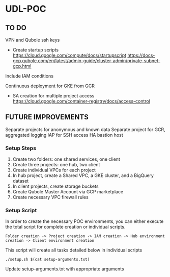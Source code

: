 # UDL-POC

## TO DO
VPN and Qubole ssh keys
- Create startup scripts
https://cloud.google.com/compute/docs/startupscript
https://docs-gcp.qubole.com/en/latest/admin-guide/cluster-admin/private-subnet-gcp.html

Include IAM conditions

Continuous deployment for GKE from GCR
- SA creation for multiple project access
https://cloud.google.com/container-registry/docs/access-control

## FUTURE IMPROVEMENTS
Separate projects for anonymous and known data
Separate project for GCR, aggregated logging
IAP for SSH access
HA bastion host

### Setup Steps
1) Create two folders: one shared services, one client
2) Create three projects: one hub, two client
3) Create individual VPCs for each project
4) In hub project, create a Shared VPC, a GKE cluster, and a BigQuery dataset
5) In client projects, create storage buckets
6) Create Qubole Master Account via GCP marketplace
7) Create necessary VPC firewall rules

### Setup Script
In order to create the necessary POC environments, you can either execute the total script for complete creation or individual scripts.
```
Folder creation -> Project creation -> IAM creation -> Hub environment creation -> Client environment creation
```
This script will create all tasks detailed below in individual scripts
```
./setup.sh $(cat setup-arguments.txt)
```
Update setup-arguments.txt with appropriate arguments